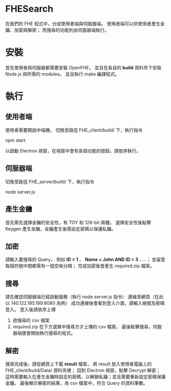 # FHESearch

在我們的 FHE 程式中，分成使用者端與伺服器端。
使用者端可以供使用者產生金鑰、加密與解密；
而搜尋的功能則由伺服器端執行。

# 安裝

首先使用者與伺服器都需要安裝 OpenFHE，
並且在各自的 **build** 資料夾下安裝 Node.js 與所需的 modules。
並且執行 make 編譯程式。

# 執行 

## 使用者端
使用者需要開啟中端機， 切換至路徑 FHE_client/build/ 下，執行指令

  npm start 

以啟動 Electron 視窗，在視窗中會有各個功能的按鈕，請依序執行。

## 伺服器端
切換至路徑 FHE_server/build/ 下，執行指令

  node server.js


## 產生金鑰
首先需先選擇金鑰的安全性，有 TOY 和 128-bit 兩種，
選擇安全性後點擊 Keygen 產生金鑰，金鑰產生後需設定密碼以保護私鑰。

## 加密
請輸入要搜尋的 Query，
例如 **ID = 1** 、 **Name = John AND ID = 3** ．．．；
並留意每個符號中間都需有一個空格分開；
完成加密後會產生 required.zip 檔案。 

## 搜尋
請先確認伺服器端已經啟動服務（執行 node server.js 指令）
連線至網頁（在此以 140.122.185.199:8080 為例）
成功連線後會看到登入介面，請輸入帳號及密碼登入。
登入後請依序上傳
1. 欲搜尋的 csv 檔案
2. required.zip
在下方選單中搜尋方才上傳的 csv 檔案，
最後點擊搜尋，伺服器端便會開始執行搜尋的程式。

## 解密
搜尋完成後，請從網頁上下載 **result** 檔案，
將 result 放入使用者電腦上的 FHE_client/build/Data/ 資料夾裡；
回到 Electron 視窗，點擊 Decrypt 解密；
這時需要輸入在產生金鑰時設定的密碼，以解鎖私鑰；並且需要重新設定密碼保護金鑰。
最後顯示解密的結果，為 csv 檔案中，符合 Query 的資料筆數。
